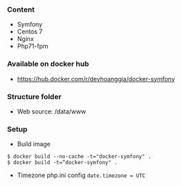 ### Content
* Symfony
* Centos 7
* Nginx
* Php71-fpm

### Available on docker hub
* https://hub.docker.com/r/devhoanggia/docker-symfony

### Structure folder
* Web source: /data/www

### Setup
* Build image
```
$ docker build --no-cache -t="docker-symfony" .
$ docker build -t=“docker-symfony" .
```

* Timezone php.ini config
``` date.timezone = UTC ```